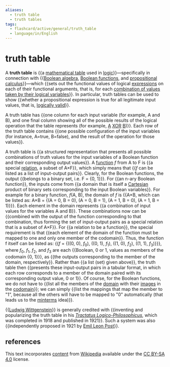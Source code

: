 ```yaml
---
aliases:
  - truth table
  - truth tables
tags:
  - flashcard/active/general/truth_table
  - language/in/English
---
```


# truth table

A __truth table__ is {{a [mathematical table](mathematical%20table.md) used in [logic](logic.md)}}—specifically in connection with {{[Boolean algebra](boolean%20algebra.md), [Boolean functions](boolean%20function.md), and [propositional calculus](propositional%20calculus.md)}}—which {{sets out the functional values of logical [expressions](expression%20(mathematics).md) on each of their functional arguments, that is, for each [combination of values taken by their logical variables](valuation%20(logic).md)}}. In particular, truth tables can be used to show {{whether a propositional expression is true for all legitimate input values, that is, [logically valid](validity%20(logic).md)}}. <!--SR:!2024-09-30,16,290!2024-09-30,16,290!2024-10-16,23,270!2024-09-30,16,290-->

A truth table has {{one column for each input variable (for example, A and B), and one final column showing all of the possible results of the logical operation that the table represents (for example, [A](#exclusive%20disjunction) [XOR](exclusive%20or.md) [B](#exclusive%20disjunction))}}. Each row of the truth table contains {{one possible configuration of the input variables (for instance, A=true, B=false), and the result of the operation for those values}}. <!--SR:!2024-09-24,10,270!2024-09-25,11,270-->

A truth table is {{a structured representation that presents all possible combinations of truth values for the input variables of a Boolean function and their corresponding output values}}. A [function](function%20(mathematics).md) _f_ from A to F is {{a special [relation](relation%20(mathematics).md), a subset of A×F}}, which simply means that {{_f_ can be listed as a list of input-output pairs}}. Clearly, for the Boolean functions, the output {{belongs to a binary set, i.e. F = {0, 1}<!-- flashcard separator -->}}. For {{an n-ary Boolean function}}, the inputs come from {{a domain that is itself a [Cartesian](cartesian%20product.md) product of binary sets corresponding to the input Boolean variables}}. For example for a binary function, _f_(A, B), the domain of _f_ is {{A×B, which can be listed as: A×B = {(A = 0, B = 0), (A = 0, B = 1), (A = 1, B = 0), (A = 1, B = 1)}<!-- flashcard separator -->}}. Each element in the domain represents {{a combination of input values for the variables A and B}}. These combinations now can be {{combined with the output of the function corresponding to that combination, thus forming the set of input-output pairs as a special relation that is a subset of A×F}}. For {{a relation to be a function}}, the special requirement is that {{each element of the domain of the function must be mapped to one and only one member of the codomain}}. Thus, the function f itself can be listed as: {{_f_ = {((0, 0), _f_<sub>0</sub>), ((0, 1), _f_<sub>1</sub>), ((1, 0), _f_<sub>2</sub>), ((1, 1), _f_<sub>3</sub>)}<!-- flashcard separator -->}}, where _f_<sub>0</sub>, _f_<sub>1</sub>, _f_<sub>2</sub>, and _f_<sub>3</sub> are each {{Boolean, 0 or 1, values as members of the codomain {0, 1}<!-- flashcard separator -->}}, as {{the outputs corresponding to the member of the domain, respectively}}. Rather than {{a list (set) given above}}, the truth table then {{presents these input-output pairs in a tabular format, in which each row corresponds to a member of the domain paired with its corresponding output value, 0 or 1}}. Of course, for the Boolean functions, we do not have to {{list all the members of the [domain](domain%20of%20a%20function.md) with their [images](image%20(mathematics).md) in the [codomain](codomain.md)}}; we can simply {{list the mappings that map the member to "1", because all the others will have to be mapped to "0" automatically (that leads us to the [minterms](canonical%20normal%20form.md#minterms) idea)}}. <!--SR:!2024-10-26,33,290!2024-09-29,15,290!2024-09-29,15,290!2024-09-24,12,270!2024-10-29,37,290!2024-09-30,16,290!2024-10-01,17,290!2024-09-30,16,290!2024-09-29,15,290!2024-09-29,15,290!2024-09-29,15,290!2024-09-30,16,290!2024-09-29,15,290!2024-09-29,15,290!2024-09-30,16,290!2024-09-25,11,270!2024-09-29,15,290!2024-09-29,15,290-->

{{[Ludwig Wittgenstein](Ludwig%20Wittgenstein.md)}} is generally credited with {{inventing and popularizing the truth table in his _[Tractatus Logico-Philosophicus](Tractatus%20Logico-Philosophicus.md)_, which was completed in 1918 and published in 1921}}. Such a system was also {{independently proposed in 1921 by [Emil Leon Post](Emil%20Leon%20Post.md)}}. <!--SR:!2024-10-14,22,250!2024-11-02,40,290!2024-11-02,40,290-->

## references

This text incorporates [content](https://en.wikipedia.org/wiki/truth_table) from [Wikipedia](Wikipedia.md) available under the [CC BY-SA 4.0](https://creativecommons.org/licenses/by-sa/4.0/) license.
